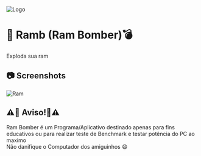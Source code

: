 
![Logo](https://cdn.discordapp.com/attachments/889233196091342920/966378689573056512/ramb_logo.png)

# 🐸 Ramb (Ram Bomber)💣 

Exploda sua ram



## 📷 Screenshots

![Ram](https://cdn.discordapp.com/attachments/889233196091342920/966375199337492501/unknown.png)

## ⚠️🚨 Aviso!🚨⚠️

Ram Bomber é um Programa/Aplicativo destinado apenas para fins educativos ou para realizar teste de Benchmark e testar potência do PC ao maximo<br>
Não danifique o Computador dos amiguinhos 😄
